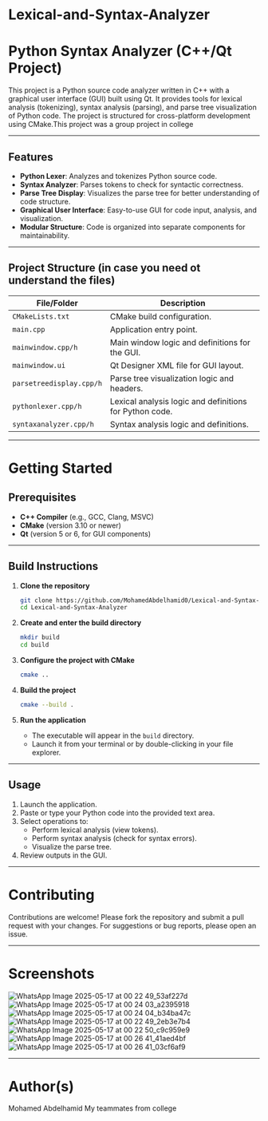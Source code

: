 # Lexical-and-Syntax-Analyzer

# Python Syntax Analyzer (C++/Qt Project)

This project is a Python source code analyzer written in C++ with a graphical user interface (GUI) built using Qt. It provides tools for lexical analysis (tokenizing), syntax analysis (parsing), and parse tree visualization of Python code. The project is structured for cross-platform development using CMake.This project was a group project in college

----------------------------------------------------------------------------------------------------------------------------------------------------------------

## Features

- **Python Lexer**: Analyzes and tokenizes Python source code.
- **Syntax Analyzer**: Parses tokens to check for syntactic correctness.
- **Parse Tree Display**: Visualizes the parse tree for better understanding of code structure.
- **Graphical User Interface**: Easy-to-use GUI for code input, analysis, and visualization.
- **Modular Structure**: Code is organized into separate components for maintainability.

----------------------------------------------------------------------------------------------------------------------------------------------------------------
## Project Structure (in case you need ot understand the files)

| File/Folder            | Description                                                   
|------------------------|---------------------------------------------------------------|                   
| `CMakeLists.txt`       | CMake build configuration.                                    |
| `main.cpp`             | Application entry point.                                      |
| `mainwindow.cpp/h`     | Main window logic and definitions for the GUI.                |
| `mainwindow.ui`        | Qt Designer XML file for GUI layout.                          |
| `parsetreedisplay.cpp/h` | Parse tree visualization logic and headers.                 |
| `pythonlexer.cpp/h`    | Lexical analysis logic and definitions for Python code.       |
| `syntaxanalyzer.cpp/h` | Syntax analysis logic and definitions.                        |


---------------------------------------------------------------------------------------------------------------------------------------------------------------
# Getting Started

## Prerequisites

- **C++ Compiler** (e.g., GCC, Clang, MSVC)
- **CMake** (version 3.10 or newer)
- **Qt** (version 5 or 6, for GUI components)
---------------------------------------------------------------------------------------------------------------------------------------------------------------
## Build Instructions

1. **Clone the repository**
   ```bash
   git clone https://github.com/MohamedAbdelhamid0/Lexical-and-Syntax-Analyzer.git
   cd Lexical-and-Syntax-Analyzer
   ```

2. **Create and enter the build directory**
   ```bash
   mkdir build
   cd build
   ```

3. **Configure the project with CMake**
   ```bash
   cmake ..
   ```

4. **Build the project**
   ```bash
   cmake --build .
   ```

5. **Run the application**
   - The executable will appear in the `build` directory.
   - Launch it from your terminal or by double-clicking in your file explorer.
---------------------------------------------------------------------------------------------------------------------------------------------------------------

## Usage

1. Launch the application.
2. Paste or type your Python code into the provided text area.
3. Select operations to:
    - Perform lexical analysis (view tokens).
    - Perform syntax analysis (check for syntax errors).
    - Visualize the parse tree.
4. Review outputs in the GUI.

---------------------------------------------------------------------------------------------------------------------------------------------------------------

# Contributing

Contributions are welcome! Please fork the repository and submit a pull request with your changes. For suggestions or bug reports, please open an issue.

---------------------------------------------------------------------------------------------------------------------------------------------------------------
# Screenshots
![WhatsApp Image 2025-05-17 at 00 22 49_53af227d](https://github.com/user-attachments/assets/566ba965-396b-4325-85f1-516702ebaf87)
![WhatsApp Image 2025-05-17 at 00 24 03_a2395918](https://github.com/user-attachments/assets/a3e17141-75b4-4083-97d6-fa4d079ddae3)
![WhatsApp Image 2025-05-17 at 00 24 04_b34ba47c](https://github.com/user-attachments/assets/9cd13ded-44f3-4d91-90b6-b28bdcae4944)
![WhatsApp Image 2025-05-17 at 00 22 49_2eb3e7b4](https://github.com/user-attachments/assets/a82ed074-41f2-45bf-9965-57f72deb2a3e)
![WhatsApp Image 2025-05-17 at 00 22 50_c9c959e9](https://github.com/user-attachments/assets/70503d46-ccfa-4b68-bfb2-dfc2ec0453dc)
![WhatsApp Image 2025-05-17 at 00 26 41_41aed4bf](https://github.com/user-attachments/assets/5446b664-65d9-4c00-aa5d-dd0d42e78241)
![WhatsApp Image 2025-05-17 at 00 26 41_03cf6af9](https://github.com/user-attachments/assets/1881ea0c-d63f-49b7-ae11-eb4299b24a0c)




---------------------------------------------------------------------------------------------------------------------------------------------------------------



# Author(s)
Mohamed Abdelhamid
My teammates from college


